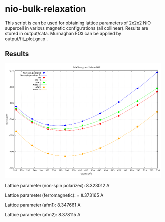 # nio-bulk-relaxation

This script is can be used for obtaining lattice parameters of 2x2x2 NiO supercell in various magnetic configurations (all collinear). Results are stored in output/data. Murnaghan EOS can be applied by output/fit_plot.gnup .

## Results

![Plot](https://raw.githubusercontent.com/tugberko/nio-bulk-relaxation/master/output/plot.png)

Lattice parameter (non-spin polarized): 8.323012 A

Lattice parameter (ferromagnetic): = 8.373165 A

Lattice parameter (afm1): 8.347661 A

Lattice parameter (afm2): 8.378115 A


